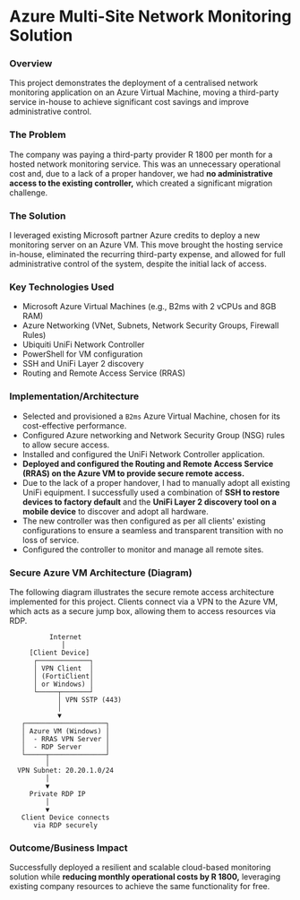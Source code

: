 # Azure Multi-Site Network Monitoring Solution

### Overview
This project demonstrates the deployment of a centralised network monitoring application on an Azure Virtual Machine, moving a third-party service in-house to achieve significant cost savings and improve administrative control.

### The Problem
The company was paying a third-party provider R 1800 per month for a hosted network monitoring service. This was an unnecessary operational cost and, due to a lack of a proper handover, we had **no administrative access to the existing controller,** which created a significant migration challenge.

### The Solution
I leveraged existing Microsoft partner Azure credits to deploy a new monitoring server on an Azure VM. This move brought the hosting service in-house, eliminated the recurring third-party expense, and allowed for full administrative control of the system, despite the initial lack of access.

### Key Technologies Used
- Microsoft Azure Virtual Machines (e.g., B2ms with 2 vCPUs and 8GB RAM)
- Azure Networking (VNet, Subnets, Network Security Groups, Firewall Rules)
- Ubiquiti UniFi Network Controller
- PowerShell for VM configuration
- SSH and UniFi Layer 2 discovery
- Routing and Remote Access Service (RRAS)

### Implementation/Architecture
- Selected and provisioned a `B2ms` Azure Virtual Machine, chosen for its cost-effective performance.
- Configured Azure networking and Network Security Group (NSG) rules to allow secure access.
- Installed and configured the UniFi Network Controller application.
- **Deployed and configured the Routing and Remote Access Service (RRAS) on the Azure VM to provide secure remote access.**
- Due to the lack of a proper handover, I had to manually adopt all existing UniFi equipment. I successfully used a combination of **SSH to restore devices to factory default** and the **UniFi Layer 2 discovery tool on a mobile device** to discover and adopt all hardware.
- The new controller was then configured as per all clients' existing configurations to ensure a seamless and transparent transition with no loss of service.
- Configured the controller to monitor and manage all remote sites.

### Secure Azure VM Architecture (Diagram)
The following diagram illustrates the secure remote access architecture implemented for this project. Clients connect via a VPN to the Azure VM, which acts as a secure jump box, allowing them to access resources via RDP.

              Internet
                 │
         [Client Device]
          ┌─────────────┐
          │ VPN Client  │
          │ (FortiClient│
          │ or Windows) │
          └─────┬───────┘
                │ VPN SSTP (443)
                │
                ▼
       ┌────────────────────┐
       │ Azure VM (Windows) │
       │  - RRAS VPN Server │
       │  - RDP Server      │
       └─────┬──────────────┘
             │
      VPN Subnet: 20.20.1.0/24
             │
             ▼
         Private RDP IP
             │
             ▼
       Client Device connects
          via RDP securely

### Outcome/Business Impact
Successfully deployed a resilient and scalable cloud-based monitoring solution while **reducing monthly operational costs by R 1800,** leveraging existing company resources to achieve the same functionality for free.

